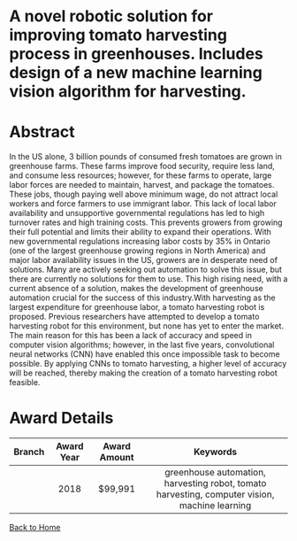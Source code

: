 
A novel robotic solution for improving tomato harvesting process in greenhouses. Includes design of a new machine learning vision algorithm for harvesting.
===========================================================================================================================================================

# Abstract


In the US alone, 3 billion pounds of consumed fresh tomatoes are grown in greenhouse farms. These farms improve food security, require less land, and consume less resources; however, for these farms to operate, large labor forces are needed to maintain, harvest, and package the tomatoes. These jobs, though paying well above minimum wage, do not attract local workers and force farmers to use immigrant labor. This lack of local labor availability and unsupportive governmental regulations has led to high turnover rates and high training costs. This prevents growers from growing their full potential and limits their ability to expand their operations. With new governmental regulations increasing labor costs by 35% in Ontario (one of the largest greenhouse growing regions in North America) and major labor availability issues in the US, growers are in desperate need of solutions. Many are actively seeking out automation to solve this issue, but there are currently no solutions for them to use. This high rising need, with a current absence of a solution, makes the development of greenhouse automation crucial for the success of this industry.With harvesting as the largest expenditure for greenhouse labor, a tomato harvesting robot is proposed. Previous researchers have attempted to develop a tomato harvesting robot for this environment, but none has yet to enter the market. The main reason for this has been a lack of accuracy and speed in computer vision algorithms; however, in the last five years, convolutional neural networks (CNN) have enabled this once impossible task to become possible. By applying CNNs to tomato harvesting, a higher level of accuracy will be reached, thereby making the creation of a tomato harvesting robot feasible.  

# Award Details

|Branch|Award Year|Award Amount|Keywords|
| :---: | :---: | :---: | :---: |
||2018|$99,991|greenhouse automation, harvesting robot, tomato harvesting, computer vision, machine learning|
  
  


[Back to Home](https://github.com/chrischow/dod_sbir_awards/Reports/JT/#638)